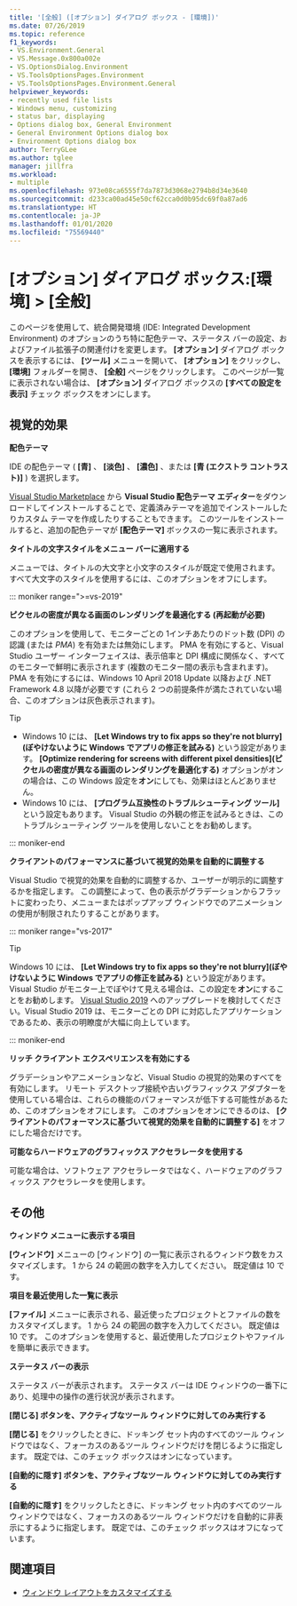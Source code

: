 ```yaml
---
title: '[全般] ([オプション] ダイアログ ボックス - [環境])'
ms.date: 07/26/2019
ms.topic: reference
f1_keywords:
- VS.Environment.General
- VS.Message.0x800a002e
- VS.OptionsDialog.Environment
- VS.ToolsOptionsPages.Environment
- VS.ToolsOptionsPages.Environment.General
helpviewer_keywords:
- recently used file lists
- Windows menu, customizing
- status bar, displaying
- Options dialog box, General Environment
- General Environment Options dialog box
- Environment Options dialog box
author: TerryGLee
ms.author: tglee
manager: jillfra
ms.workload:
- multiple
ms.openlocfilehash: 973e08ca6555f7da7873d3068e2794b8d34e3640
ms.sourcegitcommit: d233ca00ad45e50cf62cca0d0b95dc69f0a87ad6
ms.translationtype: HT
ms.contentlocale: ja-JP
ms.lasthandoff: 01/01/2020
ms.locfileid: "75569440"
---
```

# <a name="options-dialog-box-environment--general"></a>[オプション] ダイアログ ボックス:[環境] \> [全般]

このページを使用して、統合開発環境 (IDE: Integrated Development Environment) のオプションのうち特に配色テーマ、ステータス バーの設定、およびファイル拡張子の関連付けを変更します。 **[オプション]** ダイアログ ボックスを表示するには、 **[ツール]** メニューを開いて、 **[オプション]** をクリックし、 **[環境]** フォルダーを開き、 **[全般]** ページをクリックします。 このページが一覧に表示されない場合は、 **[オプション]** ダイアログ ボックスの **[すべての設定を表示]** チェック ボックスをオンにします。

## <a name="visual-experience"></a>視覚的効果

**配色テーマ**

IDE の配色テーマ ( **[青]** 、 **[淡色]** 、 **[濃色]** 、または **[青 (エクストラ コントラスト)]** ) を選択します。

[Visual Studio Marketplace](https://marketplace.visualstudio.com/items?itemName=VisualStudioPlatformTeam.VisualStudio2017ColorThemeEditor) から **Visual Studio 配色テーマ エディター**をダウンロードしてインストールすることで、定義済みテーマを追加でインストールしたりカスタム テーマを作成したりすることもできます。 このツールをインストールすると、追加の配色テーマが **[配色テーマ]** ボックスの一覧に表示されます。

**タイトルの文字スタイルをメニュー バーに適用する**

メニューでは、タイトルの大文字と小文字のスタイルが既定で使用されます。 すべて大文字のスタイルを使用するには、このオプションをオフにします。

::: moniker range=">=vs-2019"

**ピクセルの密度が異なる画面のレンダリングを最適化する (再起動が必要)**

このオプションを使用して、モニターごとの 1インチあたりのドット数 (DPI) の認識 (または *PMA*) を有効または無効にします。 PMA を有効にすると、Visual Studio ユーザー インターフェイスは、表示倍率と DPI 構成に関係なく、すべてのモニターで鮮明に表示されます (複数のモニター間の表示も含まれます)。 PMA を有効にするには、Windows 10 April 2018 Update 以降および .NET Framework 4.8 以降が必要です (これら 2 つの前提条件が満たされていない場合、このオプションは灰色表示されます)。

> [!TIP]
> - Windows 10 には、 **[Let Windows try to fix apps so they're not blurry]\(ぼやけないように Windows でアプリの修正を試みる\)** という設定があります。 **[Optimize rendering for screens with different pixel densities]\(ピクセルの密度が異なる画面のレンダリングを最適化する\)** オプションがオンの場合は、この Windows 設定を**オン**にしても、効果はほとんどありません。
> - Windows 10 には、 **[プログラム互換性のトラブルシューティング ツール]** という設定もあります。 Visual Studio の外観の修正を試みるときは、このトラブルシューティング ツールを使用しないことをお勧めします。

::: moniker-end

**クライアントのパフォーマンスに基づいて視覚的効果を自動的に調整する**

Visual Studio で視覚的効果を自動的に調整するか、ユーザーが明示的に調整するかを指定します。 この調整によって、色の表示がグラデーションからフラットに変わったり、メニューまたはポップアップ ウィンドウでのアニメーションの使用が制限されたりすることがあります。

::: moniker range="vs-2017"

> [!TIP]
> Windows 10 には、 **[Let Windows try to fix apps so they're not blurry]\(ぼやけないように Windows でアプリの修正を試みる\)** という設定があります。 Visual Studio がモニター上でぼやけて見える場合は、この設定を**オン**にすることをお勧めします。 [Visual Studio 2019](https://visualstudio.microsoft.com/downloads) へのアップグレードを検討してください。Visual Studio 2019 は、モニターごとの DPI に対応したアプリケーションであるため、表示の明瞭度が大幅に向上しています。

::: moniker-end

**リッチ クライアント エクスペリエンスを有効にする**

グラデーションやアニメーションなど、Visual Studio の視覚的効果のすべてを有効にします。 リモート デスクトップ接続や古いグラフィックス アダプターを使用している場合は、これらの機能のパフォーマンスが低下する可能性があるため、このオプションをオフにします。 このオプションをオンにできるのは、 **[クライアントのパフォーマンスに基づいて視覚的効果を自動的に調整する]** をオフにした場合だけです。

**可能ならハードウェアのグラフィックス アクセラレータを使用する**

可能な場合は、ソフトウェア アクセラレータではなく、ハードウェアのグラフィックス アクセラレータを使用します。

## <a name="other"></a>その他

**ウィンドウ メニューに表示する項目**

**[ウィンドウ]** メニューの [ウィンドウ] の一覧に表示されるウィンドウ数をカスタマイズします。 1 から 24 の範囲の数字を入力してください。 既定値は 10 です。

**項目を最近使用した一覧に表示**

**[ファイル]** メニューに表示される、最近使ったプロジェクトとファイルの数をカスタマイズします。 1 から 24 の範囲の数字を入力してください。 既定値は 10 です。 このオプションを使用すると、最近使用したプロジェクトやファイルを簡単に表示できます。

**ステータス バーの表示**

ステータス バーが表示されます。 ステータス バーは IDE ウィンドウの一番下にあり、処理中の操作の進行状況が表示されます。

**[閉じる] ボタンを、アクティブなツール ウィンドウに対してのみ実行する**

**[閉じる]** をクリックしたときに、ドッキング セット内のすべてのツール ウィンドウではなく、フォーカスのあるツール ウィンドウだけを閉じるように指定します。 既定では、このチェック ボックスはオンになっています。

**[自動的に隠す] ボタンを、アクティブなツール ウィンドウに対してのみ実行する**

**[自動的に隠す]** をクリックしたときに、ドッキング セット内のすべてのツール ウィンドウではなく、フォーカスのあるツール ウィンドウだけを自動的に非表示にするように指定します。 既定では、このチェック ボックスはオフになっています。

## <a name="see-also"></a>関連項目

- [ウィンドウ レイアウトをカスタマイズする](../../ide/customizing-window-layouts-in-visual-studio.md)
